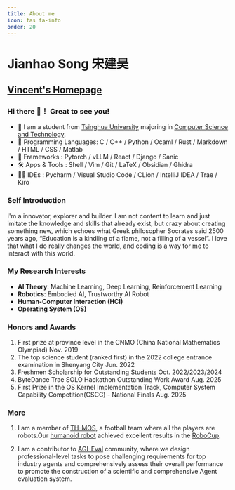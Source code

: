 ```yaml
---
title: About me
icon: fas fa-info
order: 20
---
```

# Jianhao Song  宋建昊

## [Vincent's Homepage](https://vincent-sjh.github.io/homepage/index.html)

### Hi there 👋！ Great to see you!

  - 🏫  I am a student from [Tsinghua University](https://www.tsinghua.edu.cn/) majoring in [Computer Science and Technology](https://www.cs.tsinghua.edu.cn/).
  - 🦀 Programming Languages: C / C++ / Python / Ocaml / Rust / Markdown / HTML / CSS / Matlab
  - 🤖 Frameworks : Pytorch / vLLM / React / Django / Sanic  
  - 🛠️ Apps & Tools : Shell / Vim / Git / LaTeX / Obsidian / Ghidra
  - 🧑‍💻 IDEs : Pycharm / Visual Studio Code / CLion / IntelliJ IDEA / Trae / Kiro


### Self Introduction 
I'm a innovator, explorer and builder. I am not content to learn and just imitate the knowledge and skills that already exist, but crazy about creating something new, which echoes what Greek philosopher Socrates said 2500 years ago, “Education is a kindling of a flame, not a filling of a vessel”. I love that what I do really changes the world, and coding is a way for me to interact with this world.

### My Research Interests

- **AI Theory**: Machine Learning, Deep Learning, Reinforcement Learning
- **Robotics**: Embodied AI, Trustworthy AI Robot
- **Human-Computer Interaction (HCI)**
- **Operating System (OS)**


### Honors and Awards

1. First prize at province level in the CNMO (China National Mathematics Olympiad)  Nov. 2019
2. The top science student (ranked first) in the 2022 college entrance examination in Shenyang City  Jun. 2022
3. Freshmen Scholarship for Outstanding Students  Oct. 2022/2023/2024
4. ByteDance Trae SOLO Hackathon Outstanding Work Award  Aug. 2025
5. First Prize in the OS Kernel Implementation Track, Computer System Capability Competition(CSCC) - National Finals  Aug. 2025

### More

1. I am a member of [TH-MOS](https://moshumanoid.github.io/), a football team where all the players are robots.Our [humanoid robot](https://www.ais.uni-bonn.de/humanoidsoccer/qualification/TH-MOS-TeenSize_TDP.pdf) achieved excellent results in the [RoboCup](https://www.robocup.org/).

2. I am a contributor to [AGI-Eval](https://agi-eval.cn/) community, where we design professional-level tasks to pose challenging requirements for top industry agents and comprehensively assess their overall performance to promote the construction of a scientific and comprehensive Agent evaluation system.